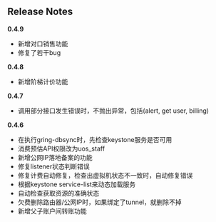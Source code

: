 Release Notes
-------------
**0.4.9**
* 新增对口销售功能
* 修复了若干bug

**0.4.8**
* 新增阶梯计价功能

**0.4.7**
* 调用部分接口发生错误时，不抛出异常，包括(alert, get user, billing)

**0.4.6**

* 在执行gring-dbsync时，先检查keystone服务是否可用
* 消费预估API权限改为uos_staff
* 新增公网IP落地备案的功能
* 修复listener状态判断错误
* 修复计费自动修复，检查出虚拟机状态不一致时，自动修复错误
* 根据keystone service-list来动态加载服务
* 自动检查获取资源的准确状态
* 欠费删除路由器/公网IP时，如果绑定了tunnel，就删除不掉
* 新增父子账户间转账功能
